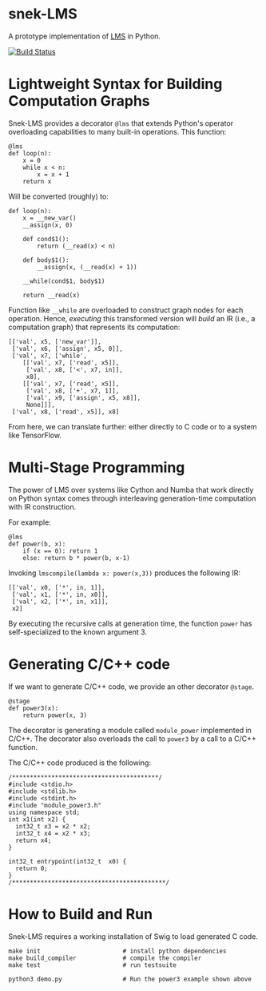 # snek-LMS
A prototype implementation of [LMS](https://scala-lms.github.io) in Python.

[![Build Status](https://travis-ci.org/jmd1011/snek-LMS.svg?branch=master)](https://travis-ci.org/jmd1011/snek-LMS)

# Lightweight Syntax for Building Computation Graphs

Snek-LMS provides a decorator `@lms` that extends Python's operator overloading capabilities to many built-in operations. This function:

	@lms
	def loop(n):
	    x = 0
	    while x < n:
	        x = x + 1
	    return x

Will be converted (roughly) to:

	def loop(n):
        x = __new_var()
        __assign(x, 0)

        def cond$1():
            return (__read(x) < n)

        def body$1():
            __assign(x, (__read(x) + 1))

        __while(cond$1, body$1)

        return __read(x)

Function like `__while` are overloaded to construct graph
nodes for each operation. Hence, *executing* this transformed
version will *build* an IR (i.e., a computation graph) that
represents its computation:

	[['val', x5, ['new_var']],
	 ['val', x6, ['assign', x5, 0]],
	 ['val', x7, ['while',
	    [['val', x7, ['read', x5]],
	     ['val', x8, ['<', x7, in]],
	     x8],
	    [['val', x7, ['read', x5]],
	     ['val', x8, ['+', x7, 1]],
	     ['val', x9, ['assign', x5, x8]],
	     None]]],
	 ['val', x8, ['read', x5]], x8]

From here, we can translate further: either directly to C code
or to a system like TensorFlow.


# Multi-Stage Programming

The power of LMS over systems like Cython and Numba that work
directly on Python syntax comes through interleaving
generation-time computation with IR construction.

For example:

	@lms
	def power(b, x):
	    if (x == 0): return 1
	    else: return b * power(b, x-1)

Invoking `lmscompile(lambda x: power(x,3))` produces the
following IR:

	[['val', x0, ['*', in, 1]],
	 ['val', x1, ['*', in, x0]],
	 ['val', x2, ['*', in, x1]],
	 x2]

By executing the recursive calls at generation time,
the function `power` has self-specialized to the
known argument 3.

# Generating C/C++ code

If we want to generate C/C++ code, we provide an other decorator `@stage`.

	@stage
	def power3(x):
	    return power(x, 3)

The decorator is generating a module called `module_power` implemented in C/C++. The decorator also overloads the call to `power3` by a call to a C/C++ function.

The C/C++ code produced is the following:

	/*****************************************/
	#include <stdio.h>
	#include <stdlib.h>
	#include <stdint.h>
	#include "module_power3.h"
	using namespace std;
	int x1(int x2) {
	  int32_t x3 = x2 * x2;
	  int32_t x4 = x2 * x3;
	  return x4;
	}

	int32_t entrypoint(int32_t  x0) {
	  return 0;
	}
	/*******************************************/

# How to Build and Run

Snek-LMS requires a working installation of Swig to load generated C code.

    make init                       # install python dependencies
    make build_compiler             # compile the compiler
    make test                       # run testsuite

    python3 demo.py                 # Run the power3 example shown above
